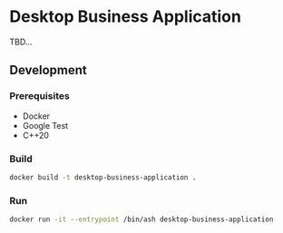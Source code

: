 # Desktop Business Application

TBD...

## Development

### Prerequisites

- Docker
- Google Test
- C++20

### Build

```bash
docker build -t desktop-business-application .
```

### Run
```bash
docker run -it --entrypoint /bin/ash desktop-business-application
```
